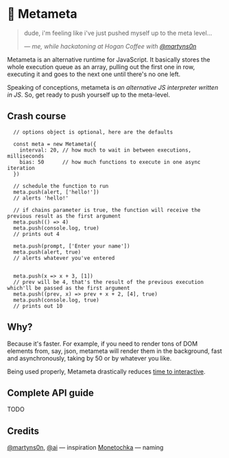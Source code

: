 # 🤔 Metameta

> dude, i'm feeling like i've just pushed myself up to the meta level...
>
>— <cite>me, while hackatoning at Hogan Coffee with [@martyns0n](https://github.com/martyns0n)</cite>

Metameta is an alternative runtime for JavaScript. It basically stores the whole execution queue as an array, pulling out the first one in row, executing it and goes to the next one until there's no one left.

Speaking of conceptions, metameta is _an alternative JS interpreter written in JS_. So, get ready to push yourself up to the meta-level.


## Crash course
```JS
  // options object is optional, here are the defaults
  
  const meta = new Metameta({
    interval: 20, // how much to wait in between executions, milliseconds
    bias: 50      // how much functions to execute in one async iteration
  })
  
  // schedule the function to run
  meta.push(alert, ['hello!'])
  // alerts 'hello!'
  
  // if chains parameter is true, the function will receive the previous result as the first argument
  meta.push(() => 4)
  meta.push(console.log, true)
  // prints out 4
  
  meta.push(prompt, ['Enter your name'])
  meta.push(alert, true)
  // alerts whatever you've entered
  
  
  meta.push(x => x + 3, [1])
  // prev will be 4, that's the result of the previous execution which'll be passed as the first argument
  meta.push((prev, x) => prev + x + 2, [4], true)
  meta.push(console.log, true)
  // prints out 10
```

## Why?
Because it's faster. For example, if you need to render tons of DOM elements from, say, json, metameta will render them in the background, fast and asynchronously, taking by 50 or by whatever you like. 

Being used properly, Metameta drastically reduces [time to interactive](https://developers.google.com/web/tools/lighthouse/audits/time-to-interactive).

## Complete API guide
TODO

## Credits
[@martyns0n](https://github.com/martyns0n), [@ai](https://github.com/ai) — inspiration
[Monetochka](https://vk.com/lisamonetka) — naming
